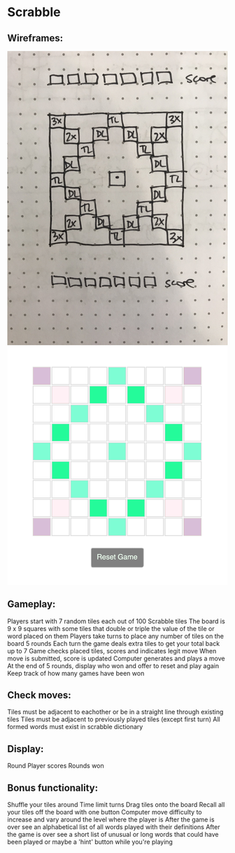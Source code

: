 
Scrabble
=========


Wireframes:
-----------
<img src="other/IMG_1431.jpeg">
<img src="other/Untitled-1.png">

Gameplay:
---------
Players start with 7 random tiles each out of 100 Scrabble tiles
The board is 9 x 9 squares with some tiles that double or triple the value of the tile or word placed on them
Players take turns to place any number of tiles on the board
5 rounds
Each turn the game deals extra tiles to get your total back up to 7
Game checks placed tiles, scores and indicates legit move
When move is submitted, score is updated
Computer generates and plays a move
At the end of 5 rounds, display who won and offer to reset and play again
Keep track of how many games have been won


Check moves:
------------
Tiles must be adjacent to eachother or be in a straight line through existing tiles
Tiles must be adjacent to previously played tiles (except first turn)
All formed words must exist in scrabble dictionary


Display:
--------
Round 
Player scores
Rounds won


Bonus functionality:
--------------------
Shuffle your tiles around
Time limit turns
Drag tiles onto the board
Recall all your tiles off the board with one button
Computer move difficulty to increase and vary around the level where the player is
After the game is over see an alphabetical list of all words played with their definitions
After the game is over see a short list of unusual or long words that could have been played or maybe a 'hint' button while you're playing
